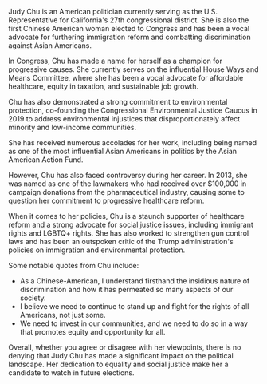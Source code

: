Judy Chu is an American politician currently serving as the U.S. Representative for California's 27th congressional district. She is also the first Chinese American woman elected to Congress and has been a vocal advocate for furthering immigration reform and combatting discrimination against Asian Americans. 

In Congress, Chu has made a name for herself as a champion for progressive causes. She currently serves on the influential House Ways and Means Committee, where she has been a vocal advocate for affordable healthcare, equity in taxation, and sustainable job growth. 

Chu has also demonstrated a strong commitment to environmental protection, co-founding the Congressional Environmental Justice Caucus in 2019 to address environmental injustices that disproportionately affect minority and low-income communities. 

She has received numerous accolades for her work, including being named as one of the most influential Asian Americans in politics by the Asian American Action Fund. 

However, Chu has also faced controversy during her career. In 2013, she was named as one of the lawmakers who had received over $100,000 in campaign donations from the pharmaceutical industry, causing some to question her commitment to progressive healthcare reform. 

When it comes to her policies, Chu is a staunch supporter of healthcare reform and a strong advocate for social justice issues, including immigrant rights and LGBTQ+ rights. She has also worked to strengthen gun control laws and has been an outspoken critic of the Trump administration's policies on immigration and environmental protection. 

Some notable quotes from Chu include: 

- As a Chinese-American, I understand firsthand the insidious nature of discrimination and how it has permeated so many aspects of our society. 
- I believe we need to continue to stand up and fight for the rights of all Americans, not just some. 
- We need to invest in our communities, and we need to do so in a way that promotes equity and opportunity for all. 

Overall, whether you agree or disagree with her viewpoints, there is no denying that Judy Chu has made a significant impact on the political landscape. Her dedication to equality and social justice make her a candidate to watch in future elections.
